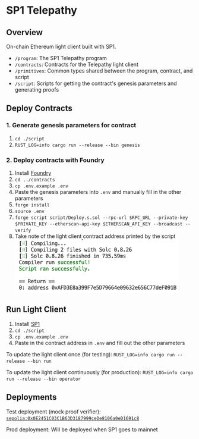 # SP1 Telepathy

## Overview

On-chain Ethereum light client built with SP1.

- `/program`: The SP1 Telepathy program
- `/contracts`: Contracts for the Telepathy light client
- `/primitives`: Common types shared between the program, contract, and script
- `/script`: Scripts for getting the contract's genesis parameters and generating proofs

## Deploy Contracts

### 1. Generate genesis parameters for contract

1. `cd ./script`
2. `RUST_LOG=info cargo run --release --bin genesis`

### 2. Deploy contracts with Foundry

1. Install [Foundry](https://book.getfoundry.sh/getting-started/installation)
2. `cd ../contracts`
3. `cp .env.example .env`
4. Paste the genesis parameters into `.env` and manually fill in the other parameters
5. `forge install`
6. `source .env`
7. `forge script script/Deploy.s.sol --rpc-url $RPC_URL --private-key $PRIVATE_KEY --etherscan-api-key $ETHERSCAN_API_KEY --broadcast --verify`
8. Take note of the light client contract address printed by the script
   ![alt text](./return-image.png)

## Run Light Client

1. Install [SP1](https://docs.succinct.xyz/getting-started/install.html)
2. `cd ./script`
3. `cp .env.example .env`
4. Paste in the contract address in `.env` and fill out the other parameters

To update the light client once (for testing): `RUST_LOG=info cargo run --release --bin run`

To update the light client continuously (for production): `RUST_LOG=info cargo run --release --bin operator`


## Deployments
Test deployment (mock proof verifier): [`sepolia:0x0E2451C03C1B63D3187999ceDe8106a0eD1691c8`](https://sepolia.etherscan.io/address/0x0E2451C03C1B63D3187999ceDe8106a0eD1691c8)

Prod deployment: Will be deployed when SP1 goes to mainnet
